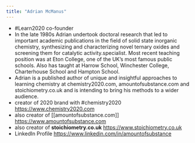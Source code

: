 ```yaml
---
title: "Adrian McManus"
---
```


- #Learn2020 co-founder<span id='q_beQTZdi'/>
- In the late 1980s Adrian undertook doctoral research that led to important academic publications in the field of solid state inorganic chemistry, synthesizing and characterizing novel ternary oxides and screening them for catalytic activity.specialist. Most recent teaching position was at Eton College, one of the UK’s most famous public schools. Also has taught at Harrow School, Winchester College, Charterhouse School and Hampton School.<span id='_YfXZTzVI'/>
- Adrian is a published author of unique and insightful approaches to learning chemistry at chemistry2020.com, amountofsubstance.com and stoichiometry.co.uk and is intending to bring his methods to a wider audience.<span id='IIWI0KvUJ'/>
- creator of 2020 brand with #chemistry2020 https://www.chemistry2020.com<span id='UBP_ytYz7'/>
- also creator of [[amountofsubstance.com]] https://www.amountofsubstance.com<span id='J0wgPTSPH'/>
- also creator of **stoichiometry.co.uk** https://www.stoichiometry.co.uk<span id='bhUbK5hYT'/>
- LinkedIn Profile https://www.linkedin.com/in/amountofsubstance<span id='s3nMa1lX1'/>
